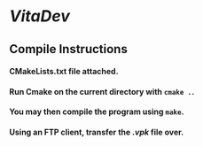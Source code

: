 # **_VitaDev_**

## Compile Instructions
#### CMakeLists.txt file attached.
#### Run Cmake on the current directory with ```cmake .```.
#### You may then compile the program using ```make```.
#### Using an FTP client, transfer the _.vpk_ file over.
